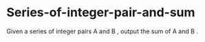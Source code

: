 # Series-of-integer-pair-and-sum
Given a series of integer pairs A  and B , output the sum of A  and B .

